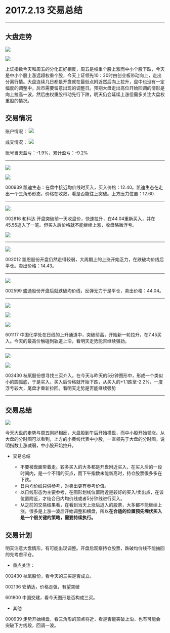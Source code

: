 # 2017.2.13 交易总结
------

## 大盘走势

![](http://i.imgur.com/asOsUHJ.png)

![](http://i.imgur.com/PySXwuf.png)

上证指数今天和周五的分化正好相反，周五是权重个股上涨而中小个股下跌，今天是中小个股上涨远超权重个股，今天上证领先10：30时由创业板带动向上，走出分离行情。大盘连续几日都是开盘就在最低点附近然后向上拉升，盘中也没有一定幅度的调整中，后市需要留意出现的调整日。预期大盘走出高位开始回调的情形是向上拉高一波，然后由权重股带动先行下跌，明天仍会延续上涨但需多关注大盘权重股的情况。

## 交易情况

账户情况：
![](http://i.imgur.com/dShM8RB.png)

成交情况：
![](http://i.imgur.com/Tvv5Wg9.png)

账号当天盈亏：-1.9%，累计盈亏：-9.2%

------

![](http://i.imgur.com/8G3l2yt.png)

![](http://i.imgur.com/PNQDOlK.png)

000939 凯迪生态：在盘中接近均价线时买入，买入价格：12.40。凯迪生态在走出一个三角形形态，价格在收敛，看是否能往上突破。上方压力位置：12.60.

------

![](http://i.imgur.com/mul7ara.png)

002816 和科达 开盘突破前一天收盘价，快速拉升，在44.04重新买入，并在45.55追入了一笔。但买入后价格就不能继续上涨，收盘略微浮亏。

![](http://i.imgur.com/qZ0pmmv.png)

------

![](http://i.imgur.com/9AX4UgP.png)

002012 凯恩股份开盘仍然走得较弱，大周期上的上涨开始乏力，在跌破均价线后平仓。卖出价格：14.43。

------

![](http://i.imgur.com/Xq6hJUb.png)

002599 盛通股份开盘后就跌破均价线，反弹无力于是平仓，卖出价格：44.04。

------

![](http://i.imgur.com/ahl1UcU.png)

![](http://i.imgur.com/4rgdDfE.png)

![](http://i.imgur.com/PKGmBvi.png)

601117 中国化学处在日线的上升通道中，突破前高，开始新一轮拉升，在7.45买入。今天的最高价触碰到轨道上沿，看明天走势能否继续强劲。

------

![](http://i.imgur.com/919kWTU.png)

![](http://i.imgur.com/m9afwPD.png)

002430 杭氧股份想寻找三买介入。在今天与昨天的5分钟图形中，形成一个类似小的圆弧底，于是买入。买入后价格就开始下跌，从买入的+1.1跌至-2.2%，一度浮亏较大，尾盘才重新拉回。看明天走势是否能继续强势

------

## 交易总结

![](http://i.imgur.com/Lje2t08.png)

今天大盘的走势与周五刚好相反，大盘股到午后开始横盘，而中小股开始领涨。从大盘的分时图可以看到，上方的小黄线代表中小股，一直领先于大盘的分时图。说明指数上涨减弱，中小股开始拉升。

- 交易总结

  - 不要被盘面带着走。较多买入的大多都是开盘附近买入，在买入后的一段时间内，是一个不错的买点，而下午指数未能新高时，持仓股票很多多在下跌。
  - 日内均价线只供参考，对卖出更有参考价值。
  - 以日线形态为主要参考，在图形划线位置附近是较好的买入/卖出点，在该位置附近，才结合日内均价线或者5分钟线进行买入。
  - 从之前的交易结果看，在看到当天上涨后追入的股票，大多都不能继续上涨，很多是上涨一波后开始调整和横盘，所以**在合适的位置预先埋伏买入是一个很关键的策略，需要持续执行。**


## 交易计划

明天注意大盘情形，有可能出现调整。开盘后观察持仓股票，跌破均价线不能抽回的先考虑平仓。

- 重点关注：

002430 杭氧股份，看今天的三买是否成立。

002136 安纳达，价格走强，有望突破

601800 中国交建，看今天图形是否构成三买。

- 其他

000939 走势开始横盘，看三角形的顶点将近，看是否能突破上沿，也有可能会突破下方线段，回调一波。
